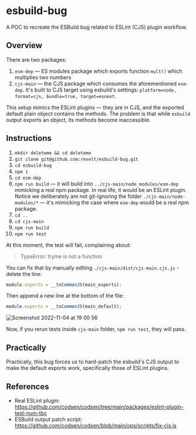 # esbuild-bug

A POC to recreate the ESBuild bug related to ESLint (CJS) plugin workflow.

## Overview

There are two packages:

1. `esm-dep` — ES modules package which exports function `mult()` which multiplies two numbers
2. `cjs-main` — the CJS package which consumes the aforementioned `esm-dep`. It's built to CJS target using esbuild's settings: `platform=node, format=cjs, bundle=true, target=esnext`.

This setup mimics the ESLint plugins — they are in CJS, and the exported default plain object contains the methods. The problem is that while `esbuild` output exports an object, its methods become inaccessible.

## Instructions

1. `mkdir deleteme && cd deleteme`
2. `git clone git@github.com:revelt/esbuild-bug.git`
3. `cd esbuild-bug`
4. `npm i`
5. `cd esm-dep`
6. `npm run build` — it will build into `../cjs-main/node_modules/esm-dep` mimicking a real npm package. In real life, it would be an ESLint plugin. Notice we deliberately are not git-ignoring the folder `./cjs-main/node-modules/*` — it's mimicking the case where `esm-dep` would be a real npm package.
7. `cd ..`
8. `cd cjs-main`
9. `npm run build`
10. `npm run test`

At this moment, the test will fail, complaining about:

> TypeError: tryme is not a function

You can fix that by manually editing `./cjs-main/dist/cjs-main.cjs.js` - delete the line:

```js
module.exports = __toCommonJS(main_exports);
```

Then append a new line at the bottom of the file:

```js
module.exports = __toCommonJS(main_default);
```

![Screenshot 2022-11-04 at 19 00 56](https://user-images.githubusercontent.com/8344688/200054971-d7235ab4-a47b-4604-a400-f411425f9e13.png)

Now, if you rerun tests inside `cjs-main` folder, `npm run test`, they will pass.

## Practically

Practically, this bug forces us to hard-patch the esbuild's CJS output to make the default exports work, specifically those of ESLint plugins.

## References

- Real ESLint plugin: <https://github.com/codsen/codsen/tree/main/packages/eslint-plugin-test-num-tbc>
- ESBuild output patch script: <https://github.com/codsen/codsen/blob/main/ops/scripts/fix-cjs.js>
